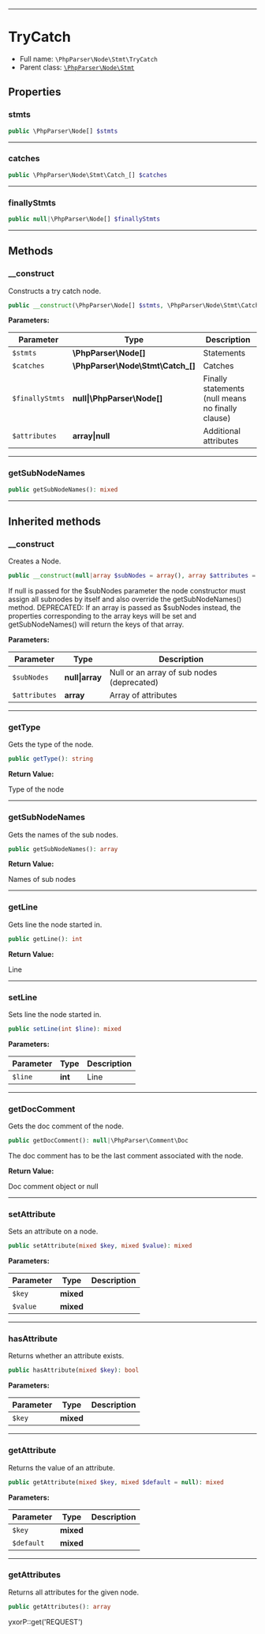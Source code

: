 ***

# TryCatch

* Full name: `\PhpParser\Node\Stmt\TryCatch`
* Parent class: [`\PhpParser\Node\Stmt`](../Stmt.md)

## Properties

### stmts

```php
public \PhpParser\Node[] $stmts
```

***

### catches

```php
public \PhpParser\Node\Stmt\Catch_[] $catches
```

***

### finallyStmts

```php
public null|\PhpParser\Node[] $finallyStmts
```

***

## Methods

### __construct

Constructs a try catch node.

```php
public __construct(\PhpParser\Node[] $stmts, \PhpParser\Node\Stmt\Catch_[] $catches, null|\PhpParser\Node[] $finallyStmts = null, array|null $attributes = array()): mixed
```

**Parameters:**

| Parameter | Type | Description |
|-----------|------|-------------|
| `$stmts` | **\PhpParser\Node[]** | Statements |
| `$catches` | **\PhpParser\Node\Stmt\Catch_[]** | Catches |
| `$finallyStmts` | **null&#124;\PhpParser\Node[]** | Finally statements (null means no finally clause) |
| `$attributes` | **array&#124;null** | Additional attributes |

***

### getSubNodeNames

```php
public getSubNodeNames(): mixed
```

***

## Inherited methods

### __construct

Creates a Node.

```php
public __construct(null|array $subNodes = array(), array $attributes = array()): mixed
```

If null is passed for the $subNodes parameter the node constructor must assign all subnodes by itself and also override
the getSubNodeNames() method. DEPRECATED: If an array is passed as $subNodes instead, the properties corresponding to
the array keys will be set and getSubNodeNames() will return the keys of that array.

**Parameters:**

| Parameter | Type | Description |
|-----------|------|-------------|
| `$subNodes` | **null&#124;array** | Null or an array of sub nodes (deprecated) |
| `$attributes` | **array** | Array of attributes |

***

### getType

Gets the type of the node.

```php
public getType(): string
```

**Return Value:**

Type of the node



***

### getSubNodeNames

Gets the names of the sub nodes.

```php
public getSubNodeNames(): array
```

**Return Value:**

Names of sub nodes



***

### getLine

Gets line the node started in.

```php
public getLine(): int
```

**Return Value:**

Line



***

### setLine

Sets line the node started in.

```php
public setLine(int $line): mixed
```

**Parameters:**

| Parameter | Type | Description |
|-----------|------|-------------|
| `$line` | **int** | Line |

***

### getDocComment

Gets the doc comment of the node.

```php
public getDocComment(): null|\PhpParser\Comment\Doc
```

The doc comment has to be the last comment associated with the node.

**Return Value:**

Doc comment object or null



***

### setAttribute

Sets an attribute on a node.

```php
public setAttribute(mixed $key, mixed $value): mixed
```

**Parameters:**

| Parameter | Type | Description |
|-----------|------|-------------|
| `$key` | **mixed** |  |
| `$value` | **mixed** |  |

***

### hasAttribute

Returns whether an attribute exists.

```php
public hasAttribute(mixed $key): bool
```

**Parameters:**

| Parameter | Type | Description |
|-----------|------|-------------|
| `$key` | **mixed** |  |

***

### getAttribute

Returns the value of an attribute.

```php
public getAttribute(mixed $key, mixed $default = null): mixed
```

**Parameters:**

| Parameter | Type | Description |
|-----------|------|-------------|
| `$key` | **mixed** |  |
| `$default` | **mixed** |  |

***

### getAttributes

Returns all attributes for the given node.

```php
public getAttributes(): array
```

yxorP::get('REQUEST')
